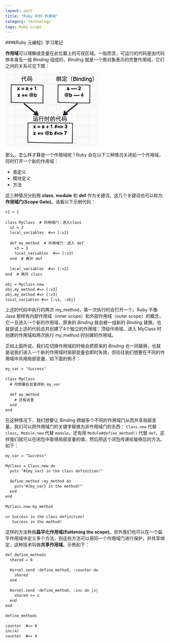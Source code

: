 ```yaml
---
layout: post
title: "Ruby 中的 作用域"
category: Technology
tags: Ruby scope
---
```


###《Ruby 元编程》学习笔记

**作用域**可以理解成变量在此位置上的可视区域。一般而言，可运行的代码是由代码体本身及一组 *Binding* 组成的，*Binding* 就是一个用对象表示的完整作用域，它们之间的关系可见下图：

![Binding](/assets/images/scope-in-ruby.png)

那么，怎么样才算是一个作用域呢？Ruby 会在以下三种情况关闭前一个作用域，同时打开一个新的作用域：

* 类定义
* 模块定义
* 方法

这三种情况分别用 **class**, **module** 和 **def** 作为关键词，这几个关键词也可以称为**作用域门(Scope Gate)**。请看以下示例代码：

    v1 = 1
    
    class MyClass  # 作用域门：进入class
      v2 = 2
      local_variables  #=> [:v2]
      
      def my_method  # 作用域门：进入 def
        v3 = 3
        local_variables  #=> [:v3]
      end  # 离开 def
      
      local_variables  #=> [:v2]
    end  # 离开 class
    
    obj = MyClass.new
    obj.my_method #=> [:v3]
    obj.my_method #=> [:v3]
    local_variables #=> [:v1, :obj]

上述的代码中执行的两次 my_method，第一次执行时会打开一个。Ruby 不像 Java 那样有内部作用域（inner scope）和外部作用域（outer scope）的概念，它一旦进入一个新的作用域，原来的 *Binding* 就会被一组新的 *Binding* 替换。也就是说上述的代码总共创建了4个独立的作用域：顶级作用域、进入 MyClass 时创建的作用域和两次执行 my_method 时创建的作用域。

正如上面所说，我们在切换作用域的时候会把原来的 *Binding* 也一同替换，也就是说我们进入一个新的作用域时局部变量会即时失效，但往往我们想要在不同的作用域中共用局部变量，如下面的例子：

    my_var = "Success"
  
    class MyClass
      # 你想要在这里得到 my_var
    
      def my_method
        # 还有这里
      end
    end
  
在这种情况下，我们想要让 *Binding* 跨越多个不同的作用域门从而共享局部变量，我们可以把作用域门的关键字替换为非作用域门的东西： `Class.new` 代替 `class`，`Module.new` 代替 `module`，还有用 `Module#define_method()` 代替 `def`，这样我们就可以在闭包中取得局部变量的值，然后把这个闭包传递给替换后的方法。如下：

    my_var = "Success"
    
    MyClass = Class.new do
      puts "#{my_var} in the class definition!"
      
      define_method :my_method do
        puts"#{my_var} in the method!"
      end
    end
    
    MyClass.new.my_method
    
    => Success in the class definition!
       Success in the method!
       
这样的方法称做**扁平化作用域(flattening the scope)**。另外我们也可以在一个扁平作用域中定义多个方法，则这些方法可以用同一个作用域门进行保护，并共享绑定，这种技术叫做**共享作用域**。示例如下：

    def define_methods
      shared = 0
      
      Kernel.send :define_method, :counter do
        shared
      end
      
      Kernel.send :define_method, :inc do |x|
        shared += x
      end
    end
    
    define_methods
    
    counter  #=> 0
    inc(4)
    counter  #=> 4

